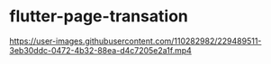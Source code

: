 # flutter-page-transation




https://user-images.githubusercontent.com/110282982/229489511-3eb30ddc-0472-4b32-88ea-d4c7205e2a1f.mp4

